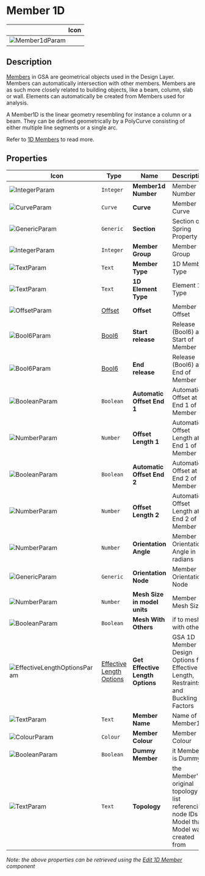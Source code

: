 # Member 1D
<!--- This file has been auto-generated, do not change it manually! Edit the generator here: https://github.com/arup-group/GSA-Grasshopper/tree/main/DocsGeneration --->

|<img width="150"/> Icon |
| ----------- |
|![Member1dParam](./images/Member1dParam.png) |

## Description

[Members](/references/hidr-data-member.md) in GSA are geometrical objects used in the Design Layer. Members can automatically intersection with other members. Members are as such more closely related to building objects, like a beam, column, slab or wall. Elements can automatically be created from Members used for analysis. 

 A Member1D is the linear geometry resembling for instance a column or a beam. They can be defined geometrically by a PolyCurve consisting of either multiple line segments or a single arc. 

 Refer to [1D Members](/explanations/members-1d.md) to read more. 



## Properties

|<img width="20"/> Icon |<img width="200"/> Type |<img width="200"/> Name |<img width="1000"/> Description |
| ----------- | ----------- | ----------- | ----------- |
|![IntegerParam](./images/IntegerParam.png) |`Integer` |**Member1d Number** |Member Number |
|![CurveParam](./images/CurveParam.png) |`Curve` |**Curve** |Member Curve |
|![GenericParam](./images/GenericParam.png) |`Generic` |**Section** |Section or Spring Property |
|![IntegerParam](./images/IntegerParam.png) |`Integer` |**Member Group** |Member Group |
|![TextParam](./images/TextParam.png) |`Text` |**Member Type** |1D Member Type |
|![TextParam](./images/TextParam.png) |`Text` |**1D Element Type** |Element 1D Type |
|![OffsetParam](./images/OffsetParam.png) |[Offset](gsagh-offset-parameter.md) |**Offset** |Member Offset |
|![Bool6Param](./images/Bool6Param.png) |[Bool6](gsagh-bool6-parameter.md) |**Start release** |Release (Bool6) at Start of Member |
|![Bool6Param](./images/Bool6Param.png) |[Bool6](gsagh-bool6-parameter.md) |**End release** |Release (Bool6) at End of Member |
|![BooleanParam](./images/BooleanParam.png) |`Boolean` |**Automatic Offset End 1** |Automatic Offset at End 1 of Member |
|![NumberParam](./images/NumberParam.png) |`Number` |**Offset Length 1** |Automatic Offset Length at End 1 of Member |
|![BooleanParam](./images/BooleanParam.png) |`Boolean` |**Automatic Offset End 2** |Automatic Offset at End 2 of Member |
|![NumberParam](./images/NumberParam.png) |`Number` |**Offset Length 2** |Automatic Offset Length at End 2 of Member |
|![NumberParam](./images/NumberParam.png) |`Number` |**Orientation Angle** |Member Orientation Angle in radians |
|![GenericParam](./images/GenericParam.png) |`Generic` |**Orientation Node** |Member Orientation Node |
|![NumberParam](./images/NumberParam.png) |`Number` |**Mesh Size in model units** |Member Mesh Size |
|![BooleanParam](./images/BooleanParam.png) |`Boolean` |**Mesh With Others** |if to mesh with others |
|![EffectiveLengthOptionsParam](./images/EffectiveLengthOptionsParam.png) |[Effective Length Options](gsagh-effective-length-options-parameter.md) |**Get Effective Length Options** |GSA 1D Member Design Options for Effective Length, Restraints and Buckling Factors |
|![TextParam](./images/TextParam.png) |`Text` |**Member Name** |Name of Member1d |
|![ColourParam](./images/ColourParam.png) |`Colour` |**Member Colour** |Member Colour |
|![BooleanParam](./images/BooleanParam.png) |`Boolean` |**Dummy Member** |it Member is Dummy |
|![TextParam](./images/TextParam.png) |`Text` |**Topology** |the Member's original topology list referencing node IDs in Model that Model was created from |

_Note: the above properties can be retrieved using the [Edit 1D Member](gsagh-edit-1d-member-component.md) component_
